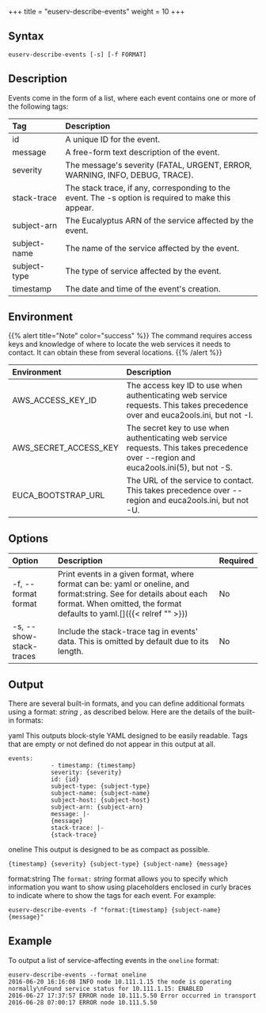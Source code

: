 +++
title = "euserv-describe-events"
weight = 10
+++


## Syntax


    euserv-describe-events [-s] [-f FORMAT]


## Description
Events come in the form of a list, where each event contains one or more of the following tags: 



| Tag | Description | 
|  :---- |  :---- | 
| id | A unique ID for the event. | 
| message | A free-form text description of the event. | 
| severity | The message's severity (FATAL, URGENT, ERROR, WARNING, INFO, DEBUG, TRACE). | 
| stack-trace | The stack trace, if any, corresponding to the event. The -s option is required to make this appear. | 
| subject-arn | The Eucalyptus ARN of the service affected by the event. | 
| subject-name | The name of the service affected by the event. | 
| subject-type | The type of service affected by the event. | 
| timestamp | The date and time of the event's creation. | 


## Environment

{{% alert title="Note" color="success" %}}
The command requires access keys and knowledge of where to locate the web services it needs to contact. It can obtain these from several locations. 
{{% /alert %}}


| Environment | Description | 
|  :---- |  :---- | 
| AWS_ACCESS_KEY_ID | The access key ID to use when authenticating web service requests. This takes precedence over and euca2ools.ini, but not -I. | 
| AWS_SECRET_ACCESS_KEY | The secret key to use when authenticating web service requests. This takes precedence over --region and euca2ools.ini(5), but not -S. | 
| EUCA_BOOTSTRAP_URL | The URL of the service to contact. This takes precedence over --region and euca2ools.ini, but not -U. | 


## Options


| Option | Description | Required | 
|  :---- |  :---- |  :---- | 
| -f, --format format | Print events in a given format, where format can be: yaml or oneline, and format:string. See for details about each format. When omitted, the format defaults to yaml.[]({{< relref "" >}}) | No | 
| -s, --show-stack-traces | Include the stack-trace tag in events' data. This is omitted by default due to its length. | No | 


## Output
There are several built-in formats, and you can define additional formats using a format: *string* , as described below. Here are the details of the built-in formats: 


yaml
 This outputs block-style YAML designed to be easily readable. Tags that are empty or not defined do not appear in this output at all. 

    events:
                - timestamp: {timestamp}
                severity: {severity}
                id: {id}
                subject-type: {subject-type}
                subject-name: {subject-name}
                subject-host: {subject-host}
                subject-arn: {subject-arn}
                message: |-
                {message}
                stack-trace: |-
                {stack-trace}


oneline
 This output is designed to be as compact as possible. 

    {timestamp} {severity} {subject-type} {subject-name} {message}


format:string
 The `format:` *string* format allows you to specify which information you want to show using placeholders enclosed in curly braces to indicate where to show the tags for each event. For example: 

    euserv-describe-events -f "format:{timestamp} {subject-name} {message}"



## Example
To output a list of service-affecting events in the `oneline` format: 



    euserv-describe-events --format oneline
    2016-06-20 16:16:08 INFO node 10.111.1.15 the node is operating normally\nFound service status for 10.111.1.15: ENABLED
    2016-06-27 17:37:57 ERROR node 10.111.5.50 Error occurred in transport
    2016-06-28 07:00:17 ERROR node 10.111.5.50

